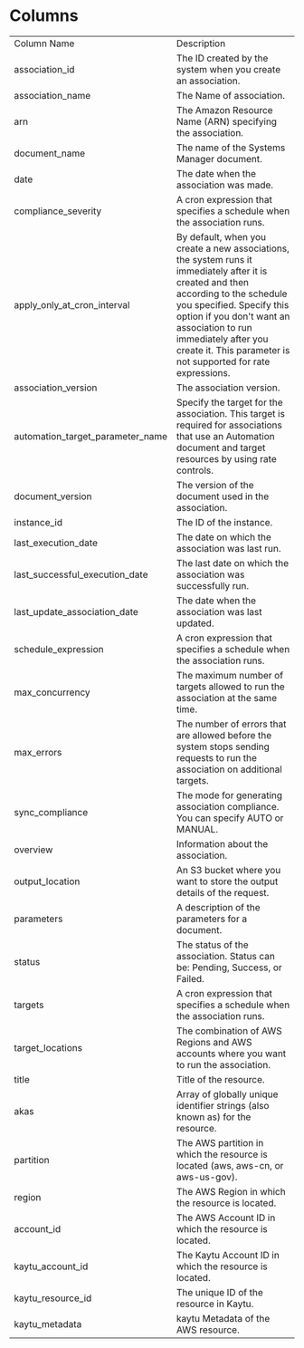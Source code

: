 # Columns  

<table>
	<tr><td>Column Name</td><td>Description</td></tr>
	<tr><td>association_id</td><td>The ID created by the system when you create an association.</td></tr>
	<tr><td>association_name</td><td>The Name of association.</td></tr>
	<tr><td>arn</td><td>The Amazon Resource Name (ARN) specifying the association.</td></tr>
	<tr><td>document_name</td><td>The name of the Systems Manager document.</td></tr>
	<tr><td>date</td><td>The date when the association was made.</td></tr>
	<tr><td>compliance_severity</td><td>A cron expression that specifies a schedule when the association runs.</td></tr>
	<tr><td>apply_only_at_cron_interval</td><td>By default, when you create a new associations, the system runs it immediately after it is created and then according to the schedule you specified. Specify this option if you don't want an association to run immediately after you create it. This parameter is not supported for rate expressions.</td></tr>
	<tr><td>association_version</td><td>The association version.</td></tr>
	<tr><td>automation_target_parameter_name</td><td>Specify the target for the association. This target is required for associations that use an Automation document and target resources by using rate controls.</td></tr>
	<tr><td>document_version</td><td>The version of the document used in the association.</td></tr>
	<tr><td>instance_id</td><td>The ID of the instance.</td></tr>
	<tr><td>last_execution_date</td><td>The date on which the association was last run.</td></tr>
	<tr><td>last_successful_execution_date</td><td>The last date on which the association was successfully run.</td></tr>
	<tr><td>last_update_association_date</td><td>The date when the association was last updated.</td></tr>
	<tr><td>schedule_expression</td><td>A cron expression that specifies a schedule when the association runs.</td></tr>
	<tr><td>max_concurrency</td><td>The maximum number of targets allowed to run the association at the same time.</td></tr>
	<tr><td>max_errors</td><td>The number of errors that are allowed before the system stops sending requests to run the association on additional targets.</td></tr>
	<tr><td>sync_compliance</td><td>The mode for generating association compliance. You can specify AUTO or MANUAL.</td></tr>
	<tr><td>overview</td><td>Information about the association.</td></tr>
	<tr><td>output_location</td><td>An S3 bucket where you want to store the output details of the request.</td></tr>
	<tr><td>parameters</td><td>A description of the parameters for a document.</td></tr>
	<tr><td>status</td><td>The status of the association. Status can be: Pending, Success, or Failed.</td></tr>
	<tr><td>targets</td><td>A cron expression that specifies a schedule when the association runs.</td></tr>
	<tr><td>target_locations</td><td>The combination of AWS Regions and AWS accounts where you want to run the association.</td></tr>
	<tr><td>title</td><td>Title of the resource.</td></tr>
	<tr><td>akas</td><td>Array of globally unique identifier strings (also known as) for the resource.</td></tr>
	<tr><td>partition</td><td>The AWS partition in which the resource is located (aws, aws-cn, or aws-us-gov).</td></tr>
	<tr><td>region</td><td>The AWS Region in which the resource is located.</td></tr>
	<tr><td>account_id</td><td>The AWS Account ID in which the resource is located.</td></tr>
	<tr><td>kaytu_account_id</td><td>The Kaytu Account ID in which the resource is located.</td></tr>
	<tr><td>kaytu_resource_id</td><td>The unique ID of the resource in Kaytu.</td></tr>
	<tr><td>kaytu_metadata</td><td>kaytu Metadata of the AWS resource.</td></tr>
</table>